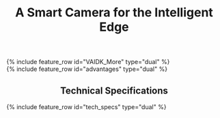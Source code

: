 ﻿---
layout: splash
permalink: /
title: A Smart Camera for the Intelligent Edge
header:
  overlay_color: "#5e616c"
  overlay_image: /assets/images/node-graphic.png
  image: /assets/images/camera-render-transparent-small.png
  alt: "Picture of the Vision AI DevKit camera hardware"
  actions:
    - label: "Order <i class='fas fa-chevron-right'></i>"
      url: "https://www.arrow.com/en/products/eic-ms-vision-500/einfochips-limited"
excerpt: >
  Jumpstart your Azure vision machine learning journey
VAIDK_More:
  - title: "Start fast"
    excerpt: |
      [Get up and running in minutes](https://aka.ms/VAIDKGetStarted-Landing/), regardless of your current skill level with vision machine learning. Connect your camera to Azure IoT Hub that controls the network traffic between the device and the cloud, and see the camera in action by running a default Vision AI module that recognizes 183 different objects.
      # Build fast
      * New to Vision ML? Start building a vision model by uploading and tagging pictures, letting [Azure Custom Vision Service](https://azure.github.io/Vision-AI-DevKit-Pages/docs/Tutorial-HOL_Using_the_VisionSample/){:target="_blank"} do the heavy lifting.
      * Experienced with vision ML? Use [Jupyter notebooks](https://azure.github.io/Vision-AI-DevKit-Pages/docs/jupyter/){:target="_blank"} and [Visual Studio Code](https://azure.github.io/Vision-AI-DevKit-Pages/docs/SetUp_VS_Code/) to create and train custom vision models using Azure Machine Learning (AML). AML services enable you to prepare data and train models. You can then convert the trained model to the custom DLC format and package it into an IoT Edge module to deploy to the Vision AI Dev Kit.
      
      # Deploy Fast
      [Azure IoT Hub](https://docs.microsoft.com/en-us/azure/iot-hub/) can push your containerized vision ML models and other modules to the Vision AI DevKit with ease, whether the camera is on your desk or in another country.   

      # Join the Community
      Get help and help others with vision ML projects by joining our [Tech Community](https://aka.ms/VAIDK-IoTTechCommunity){:target="_blank"} and [Gitter](https://aka.ms/VAIDKGitter-Landing/){:target="_blank"}.
      # Build the intelligent edge
      As an [Intelligent Edge device](https://azure.microsoft.com/en-us/overview/future-of-cloud/){:target="_blank"}, the Vision AI DevKit does inferences and runs containerized Azure services locally in the device. Moving these workloads to the edge of the network means vision ML inferencing work requires less cloud interaction while also enabling quick reaction to local events, allowing operation during extended offline periods.

      # Get Support

      Get quick answers to your questions by asking them [here](https://aka.ms/VAIDKGetHelp-Landing/)

      If you purchased your camera from Arrow, you are also entitled to one hour of complimentary support from eInfochips. This support includes:
      * Quick start guidance for connectivity to Azure IoT Hub
      * Guidance to create and deploy a custom vision AI model using custom vision services 
      * Guidance for setting up Visual Studio Code environment for Vision ML kit
      * Setup for Azure account (if not available)
      * Guidance to change personal connectivity on VAIDK i.e. Wi-Fi access / passphrase changes
      * Guidance for upgrade and install latest firmware build for VAIDK, followed by reboot procedure
      * Factory default settings and reboot procedures.



  - title: "What's New?"
    excerpt: |
      <html><table>
      <tr><td>
      <a href="docs/community_project02/">
      <img src='assets/images/safety.png' alt='Workplace Safety Model' style='max-width: 320px'></a>
      </td><td><font size="4"><b>
      Partnering with Purdue</b></font>
      <br> <font size="3">
      MS partners with Purdue University to publish a project on the Workplace Safety (PPE) model using the Vision AI Dev Kit and Custom Vision. Read the published article <a href="https://www.sciencedirect.com/science/article/pii/S2351978920310556">here</a>
      </font>
      </td></tr>
      <html><table><tr><td>
      <iframe src="https://channel9.msdn.com/Shows/Internet-of-Things-Show/Deploying-Models-with-Vision-AI-DevKit/player" width="320px"  allowFullScreen frameBorder="0" title="Use Audio on the Vision AI DevKit - Microsoft Channel 9 Video"></iframe>
      </td><td><font size="4"><b>
      Deploying Models</b></font>
      <br> <font size="3">
      Mahesh is back to show us how you can train and deploy new AI models on the device in a matter of minutes. Watch on <a href="https://channel9.msdn.com/Shows/Internet-of-Things-Show/Deploying-Models-with-Vision-AI-DevKit">Channel 9</a>
      </font>
      </td></tr>
      <html><table><tr><td>
      <iframe src="https://channel9.msdn.com/Shows/Internet-of-Things-Show/Use-Audio-on-the-Vision-AI-DevKit/player" width="320px"  allowFullScreen frameBorder="0" title="Use Audio on the Vision AI DevKit - Microsoft Channel 9 Video"></iframe>
      </td><td><font size="4"><b>
      Using Audio</b></font>
      <br> <font size="3">
      Learn how to use audio from the Vision AI DevKit as input data for IoT solutions. Watch on <a href="https://channel9.msdn.com/Shows/Internet-of-Things-Show/Use-Audio-on-the-Vision-AI-DevKit">Channel 9</a>
      </font>
      </td></tr>
      <tr><td>
      <iframe src="https://channel9.msdn.com/Shows/Internet-of-Things-Show/Unboxing-the-Vision-AI-DevKit/player" width="320px"  allowFullScreen frameBorder="0" title="Unboxing the Vision AI DevKit - Microsoft Channel 9 Video"></iframe>
      </td><td><font size="4"><b>
      Unboxing!</b></font>
      <br> <font size="3">
      See how easy it is to set up the Vision AI Developer Kit and connect it to Azure services! Watch on <a href="https://channel9.msdn.com/Shows/Internet-of-Things-Show/Unboxing-the-Vision-AI-DevKit">Channel 9</a>
      </font>
      </td></tr>
      <tr><td>
      <a href="https://aka.ms/aiatedge">
      <img src='assets/images/WN_aiatedge.PNG' alt='AI@Edge community' style='max-width: 320px'></a>
      </td><td><font size="4"><b>
      Visit the AI@Edge portal!</b></font>
      <br> <font size="3">
      Microsoft is launching an AI@Edge community. Find hardware, ML and cloud resources you need to create solutions using intelligence at the edge
      </font>
      </td></tr>
      </table></html>


advantages:
  - video_path: https://easstandardhosting123.blob.core.windows.net/asset-0a1504fe-8b97-4e8f-a312-2a5eef36c891/Vision_AI_101418.mp4?sv=2015-07-08&sr=c&si=1da79a8d-775c-4a56-af1a-173c36a1823b&sig=W7ACJX%2F0FrlqxYg7TlPfjojO3Ajf%2FiHy7eW4%2FfgK%2BAk%3D&st=2018-10-25T01%3A49%3A06Z&se=2118-10-25T01%3A49%3A06Z
    video_poster: /assets/images/Video_poster.png

  - title: 
    excerpt: >
        <img src='assets/images/msft-logo-gray.svg' alt='Microsoft' style='max-width: 135px'><br>

        An Azure IoT starter kit, the Vision AI DevKit can be used with models built and trained using the [Azure Machine Learning service](https://azure.microsoft.com/en-us/services/machine-learning-service/){:target="_blank"} and [CustomVision.ai](https://customvision.ai){:target="_blank"}. <br><br>

        <img src='assets/images/qualcomm-logo-blue.png' alt='Qualcomm' style='max-width: 125px'><br>

        The Vision AI DevKit features the [Qualcomm Visual Intelligence Platform](https://www.qualcomm.com/news/onq/2018/05/07/qualcomm-vision-intelligence-platform-microsoft-azure-bring-edge-ai-solution){:target="_blank"} for hardware acceleration of AI models to deliver superior inferencing performance.<br><br>

        <img src='assets/images/EIC-Logo-with-Tagline.png' alt='eInfoChips' style='max-width: 160px'><br>

        eInfoChips (an Arrow Company) is a leading provider of design services in vision based AI and the Edge2Cloud services.  With 24+ years of full spectrum product engineering expertise and a 2000+ member team skilled at engineering products across Silicon – Hardware – Software – Cloud spectrum,  helping companies realize their connected product roadmaps in partnership with Qualcomm and Microsoft.

tech_specs:
  - title: "<img src='assets/images/Peabody_spec_image.png' alt='Vision AI DevKit device image'>"

  - title: "<img src='assets/images/Peabody_spec_image2.png' alt='Vision AI DevKit specs'>"

whatsnew:
  content:
  - title: AI@Edge
whatsnew_links:
  content:
    - image_path: assets/images/WN_aiatedge.PNG
      alt: "Join the AI@Edge community"
      title: "Join the AI@Edge community"
      excerpt: Find the resources you need to create solutions using intelligence at the edge
      url: "https://aka.ms/aiatedge"
    - image_path: /assets/images/WN_faceapi.PNG
      alt: "Use Microsoft's Face API"
      title: "Use Microsoft's Face API"
      excerpt: "Check out community project using Microsoft's face API to recognize facial characteristics"
      url: "/docs/projects/community_project05/"
    - image_path: /assets/images/WN_audio.PNG
      alt: "Enable audio for Vision AI Dev Kit"
      title: "Enable audio for Vision AI Dev Kit"
      excerpt: "See community project for enabling audio for Vision AI Developer Kit"
      url: "/docs/projects/community_project03/"

---

<div class="feature__outer_wrapper">
{% include feature_row id="VAIDK_More" type="dual" %}
</div>

<!-- {% include feature_row_1 id="whatsnew_links" %} -->

<div class="feature__outer_wrapper">
{% include feature_row id="advantages" type="dual" %}
</div>

<h2 style="text-align: center">Technical Specifications</h2>

<div class="feature__outer_wrapper">
{% include feature_row id="tech_specs" type="dual" %}
</div>

<!--       # <tr><td>
      # <a href="/Vision-AI-DevKit-Pages/docs/community_project03/">
      # <img src='assets/images/WN_audio.PNG' alt='Audio' style='max-width: 320px'></a>
      # </td><td><font size="4"><b>
      # Train audio ML model for Vision AI Developer Kit</b></font>
      # <br><font size="3">
      # Vision AI Developer Kit comes also with microphones! Record with Vision AI Dev Kit, then train your AI model using the recordings and deploy it to the camera.
      # </font></td></tr></table></html> -->